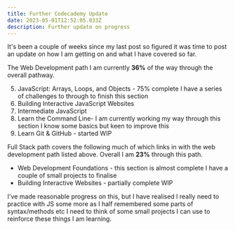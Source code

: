 ```yaml
---
title: Further Codecademy Update
date: 2023-05-01T12:52:05.033Z
description: Further update on progress
---
```

It's been a couple of weeks since my last post so figured it was time to post an update on how I am getting on and what I have covered so far.

T﻿he Web Development path I am currently **36%** of the way through the overall pathway.

5. JavaScript: Arrays, Loops, and Objects - 75% complete I have a series of challenges to through to finish this section
6. Building Interactive JavaScript Websites
7. Intermediate JavaScript
8. Learn the Command Line- I am currently working my way through this section I know some basics but keen to improve this
9. Learn Git & GitHub - started WIP

Full Stack path covers the following much of which links in with the web development path listed above. Overall I am **23%** through this path.

- Web Development Foundations - this section is almost complete I have a couple of small projects to finalise
- Building Interactive Websites - partially complete WIP

I﻿'ve made reasonable progress on this, but I have realised I really need to practice with JS some more as I half remembered some parts of syntax/methods etc I need to think of some small projects I can use to reinforce these things I am learning.
